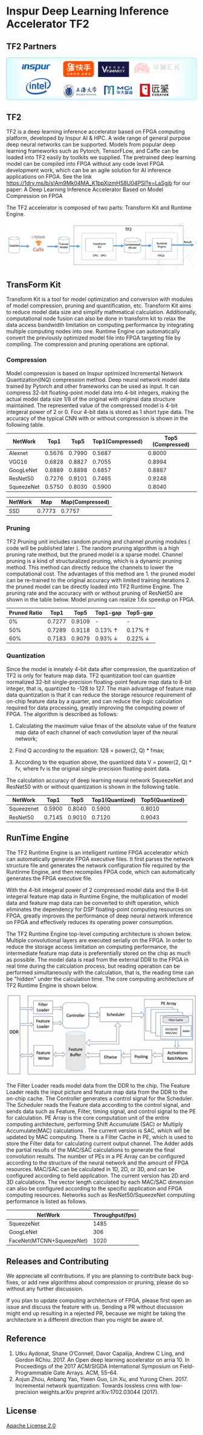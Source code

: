 # Inspur Deep Learning Inference Accelerator TF2

## TF2 Partners

![partners.png](./imgs/partners.png)

## TF2

TF2 is a deep learning inference accelerator based on FPGA computing platform, developed by Inspur AI & HPC. A wide range of general purpose deep neural networks can be supported. Models from popular deep learning frameworks such as Pytorch, TensorFLow, and Caffe can be loaded into TF2 easily by toolkits we supplied. The pretrained deep learning model can be compiled into FPGA without any code level FPGA development work, which can be an agile solution for AI inference applications on FPGA. See the link https://1drv.ms/b/s!Am9Mk04MA_K1bpXjzmHS8U04PSI?e=LaSgjb for our paper:
A Deep Learning Inference Accelerator Based on Model Compression on FPGA

The TF2 accelerator is composed of two parts: Transform Kit and Runtime Engine. 

![top](./imgs/top.png)

## TransForm Kit

Transform Kit is a tool for model optimization and conversion with modules of model compression, pruning and quantification, etc. Transform Kit aims to reduce model data size and simplify mathmatical calculation. Additionally, computational node fusion can also be done in transform kit to relax the data access bandwidth limitation on computing performance by integrating multiple computing nodes into one. Runtime Engine can automatically convert the previously optimized model file into FPGA targeting file by compiling. The compression and pruning operations are optional.

### Compression

Model compression is based on Inspur optimized Incremental Network Quantization(INQ) compression method. Deep neural network model data trained by Pytorch and other frameworks can be used as input. It can compress 32-bit floating-point model data into 4-bit integers, making the actual model data size 1/8 of the original with original data structure maintained. The represented value of the compressed model is 4-bit integeral power of 2 or 0. Four 4-bit data is stored as 1 short type data. The accuracy of the typical CNN with or without compression is shown in the following table.

| NetWork    | Top1   | Top5   | Top1(Compressed) | Top5 (Compressed) |
| ---------- | ------ | ------ | ---------------- | ----------------- |
| Alexnet    | 0.5676 | 0.7990 | 0.5687           | 0.8000            |
| VGG16      | 0.6828 | 0.8827 | 0.7055           | 0.8994            |
| GoogLeNet  | 0.6889 | 0.8898 | 0.6857           | 0.8887            |
| ResNet50   | 0.7276 | 0.9101 | 0.7465           | 0.9248            |
| SqueezeNet | 0.5750 | 0.8030 | 0.5900           | 0.8040            |

| NetWork | Map    | Map(Compressed) |
| ------- | ------ | --------------- |
| SSD     | 0.7773 | 0.7757          |

### Pruning

TF2 Pruning unit includes random pruning and channel pruning modules ( code will be published later ). The random pruning algorithm is a high pruning rate method, but the pruned model is a sparse model. Channel pruning is a kind of structuralized pruning, which is a dynamic pruning method. This method can directly reduce the channels to lower the computational cost. The advantages of this method are 1. the pruned model can be re-trained to the original accuracy with limited training iterations 2. the pruned model can be directly loaded into TF2 Runtime Engine. The pruning rate and the accuracy with or without pruning of ResNet50 are shown in the table below. Model pruning can realize 1.6x speedup on FPGA.

| Pruned Ratio | Top1   | Top5   | Top1-gap | Top5-gap |
| ------------ | ------ | ------ | -------- | -------- |
| 0%           | 0.7277 | 0.9109 | -        | -        |
| 50%          | 0.7289 | 0.9118 | 0.13% ↑  | 0.17% ↑  |
| 60%          | 0.7183 | 0.9079 | 0.93% ↓  | 0.22% ↓  |

### Quantization

Since the model is innately 4-bit data after compression, the quantization of TF2 is only for feature map data. TF2 quantization tool can quantize normalized 32-bit single-precision floating-point feature map data to 8-bit integer, that is, quantized to -128 to 127. The main advantage of feature map data quantization is that it can reduce the storage resource requirement of on-chip feature data by a quarter, and can reduce the logic calculation required for data processing, greatly improving the computing power of FPGA. The algorithm is described as follows:

1) Calculating the maximum value fmax of the absolute value of the feature map data of each channel of each convolution layer of the neural network;

2) Find Q according to the equation: 128 = power(2, Q) * fmax;

3) According to the equation above, the quantized data V = power(2, Q) * fv, where fv is the original single-precision floating-point data.

The calculation accuracy of deep learning neural network SqueezeNet and ResNet50 with or without quantization is shown in the following table.

| NetWork    | Top1   | Top5   | Top1(Quantized) | Top5(Quantized) |
| ---------- | ------ | ------ | --------------- | --------------- |
| Squeezenet | 0.5900 | 0.8040 | 0.5900          | 0.8010          |
| ResNet50   | 0.7145 | 0.9010 | 0.7120          | 0.9043          |

## RunTime Engine

The TF2 Runtime Engine is an intelligent runtime FPGA accelerator which can automatically generate FPGA executive files. It first parses the network structure file and generates the network configuration file required by the Runtinme Engine, and then recompiles FPGA code, which can automatically generates the FPGA executive file.

With the 4-bit integeral power of 2 compressed model data and the 8-bit integeral feature map data in Runtime Engine, the multiplication of model data and feature map data can be converted to shift operation, which eliminates the dependency for DSP floating-point computing resources on FPGA, greatly improves the performance of deep neural network inference on FPGA and effectively reduces its operating power consumption.

The TF2 Runtime Engine top-level computing architecture is shown below. Multiple convolutional layers are executed serially on the FPGA. In order to reduce the storage access limitation on computing performance, the intermediate feature map data is preferentially stored on the chip as much as possible. The model data is read from the external DDR to the FPGA in real time during the calculation process, but reading operation can be performed simultaneously with the calculation, that is, the reading time can be "hidden" under the calculation time. The core computing architecture of TF2 Runtime Engine is shown below.

![block.png](./imgs/block.png)

The Filter Loader reads model data from the DDR to the chip. The Feature Loader reads the input picture and feature map data from the DDR to the on-chip cache. The Controller generates a control signal for the Scheduler. The Scheduler reads the Feature data according to the control signal, and sends data such as Feature, Filter, timing signal, and control signal to the PE for calculation. PE Array is the core computation unit of the entire computing architecture, performing Shift Accumulate (SAC) or Multiply Accumulate(MAC) calculations . The current version is SAC, which will be updated by MAC computing. There is a Filter Cache in PE, which is used to store the Filter data for calculating current output channel. The Adder adds the partial results of the MAC/SAC calculations to generate the final convolution results. The number of PEs in a PE Array can be configured according to the structure of the neural network and the amount of FPGA resources. MAC/SAC can be calculated in 1D, 2D, or 3D, and can be configured according to field application. The current version has 2D and 3D calculations. The vector length calculated by each MAC/SAC dimension can also be configured according to the specific application and FPGA computing resources. Networks such as ResNet50/SqueezeNet computiing performance is listed as follows.

| NetWork                   | Throughput(fps) |
| ------------------------- | --------------- |
| SqueezeNet                | 1485            |
| GoogLeNet                 | 306             |
| FaceNet(MTCNN+SqueezeNet) | 1020            |

## Releases and Contributing

We appreciate all contributions. If you are planning to contribute back bug-fixes, or add new algorithms about compression or pruning, please do so without any further discussion.

If you plan to update computing architecture of FPGA, please first open an issue and discuss the feature with us. Sending a PR without discussion might end up resulting in a rejected PR, because we might be taking the architecture in a different direction than you might be aware of.

## Reference

1. Utku Aydonat, Shane O’Connell, Davor Capalija, Andrew C Ling, and Gordon RChiu. 2017. An Open deep learning accelerator on arria 10. In Proceedings of the 2017 ACM/SIGDA International Symposium on Field-Programmable Gate Arrays. ACM, 55–64.
2. Aojun Zhou, Anbang Yao, Yiwen Guo, Lin Xu, and Yurong Chen. 2017. Incremental network quantization: Towards lossless cnns with low-precision weights.arXiv preprint arXiv:1702.03044 (2017).


## License

[Apache License 2.0](LICENSE)
